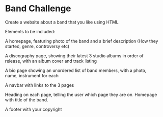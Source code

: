 # Band Challenge
Create a website about a band that you like using HTML

Elements to be included:

A homepage, featuring photo of the band and a brief description (How they started, genre, controversy etc)

A discography page, showing their latest 3 studio albums in order of release, with an album cover and track listing

A bio page showing an unordered list of band members, with a photo, name, instrument for each

A navbar with links to the 3 pages

Heading on each page, telling the user which page they are on. Homepage with title of the band.

A footer with your copyright

